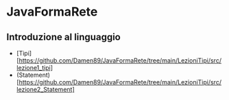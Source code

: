 # JavaFormaRete

## Introduzione al linguaggio

 - [Tipi] [https://github.com/Damen89/JavaFormaRete/tree/main/LezioniTipi/src/lezione1_tipi]
 - (Statement) [https://github.com/Damen89/JavaFormaRete/tree/main/LezioniTipi/src/lezione2_Statement]

